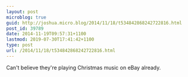 ```yaml
---
layout: post
microblog: true
guid: http://joshua.micro.blog/2014/11/18/t534842868242722816.html
post_id: 39789
date: 2014-11-19T09:57:31+1100
lastmod: 2019-07-30T17:41:42+1100
type: post
url: /2014/11/18/t534842868242722816.html
---
```

Can't believe they're playing Christmas music on eBay already.
